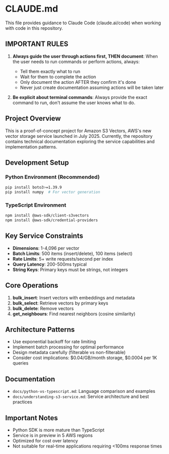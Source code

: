 # CLAUDE.md

This file provides guidance to Claude Code (claude.ai/code) when working with code in this repository.

## IMPORTANT RULES

1. **Always guide the user through actions first, THEN document**: When the user needs to run commands or perform actions, always:
   - Tell them exactly what to run
   - Wait for them to complete the action
   - Only document the action AFTER they confirm it's done
   - Never just create documentation assuming actions will be taken later

2. **Be explicit about terminal commands**: Always provide the exact command to run, don't assume the user knows what to do.

## Project Overview

This is a proof-of-concept project for Amazon S3 Vectors, AWS's new vector storage service launched in July 2025. Currently, the repository contains technical documentation exploring the service capabilities and implementation patterns.

## Development Setup

### Python Environment (Recommended)
```bash
pip install boto3>=1.39.9
pip install numpy  # For vector generation
```

### TypeScript Environment
```bash
npm install @aws-sdk/client-s3vectors
npm install @aws-sdk/credential-providers
```

## Key Service Constraints

- **Dimensions**: 1-4,096 per vector
- **Batch Limits**: 500 items (insert/delete), 100 items (select)
- **Rate Limits**: 5+ write requests/second per index
- **Query Latency**: 200-500ms typical
- **String Keys**: Primary keys must be strings, not integers

## Core Operations

1. **bulk_insert**: Insert vectors with embeddings and metadata
2. **bulk_select**: Retrieve vectors by primary keys
3. **bulk_delete**: Remove vectors
4. **get_neighbours**: Find nearest neighbors (cosine similarity)

## Architecture Patterns

- Use exponential backoff for rate limiting
- Implement batch processing for optimal performance
- Design metadata carefully (filterable vs non-filterable)
- Consider cost implications: $0.04/GB/month storage, $0.0004 per 1K queries

## Documentation

- `docs/python-vs-typescript.md`: Language comparison and examples
- `docs/understanding-s3-service.md`: Service architecture and best practices

## Important Notes

- Python SDK is more mature than TypeScript
- Service is in preview in 5 AWS regions
- Optimized for cost over latency
- Not suitable for real-time applications requiring <100ms response times
